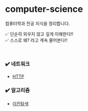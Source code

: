 # computer-science
컴퓨터학과 전공 지식을 정리합니다.

✅ 단순히 외우지 않고 깊게 이해한다!!     
✅ 스스로 왜? 라고 계속 물어본다!!     

<br>

### ✔️ 네트워크
* [HTTP](./network/http.md) 



### ✔️ 알고리즘
* [이진탐색](./algorithm/binary_search.md)
